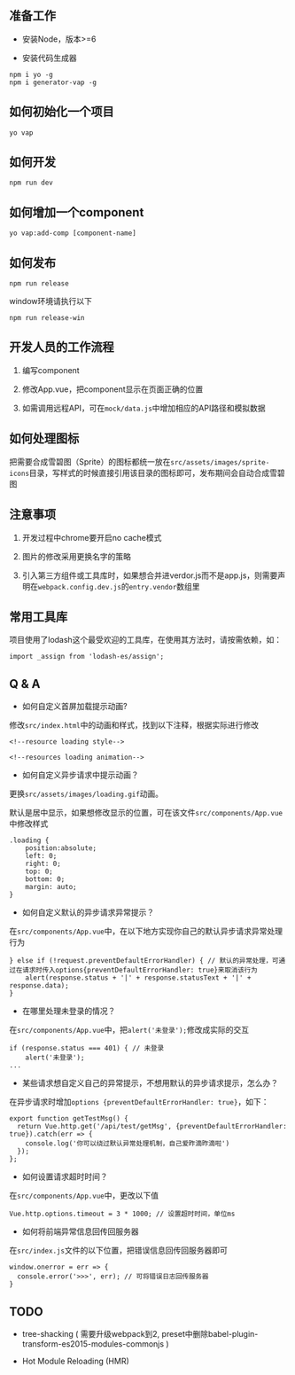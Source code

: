 
## 准备工作

- 安装Node，版本>=6

- 安装代码生成器

```
npm i yo -g
npm i generator-vap -g
```


## 如何初始化一个项目

```
yo vap
```


## 如何开发

```
npm run dev
```


## 如何增加一个component

```
yo vap:add-comp [component-name]
```


## 如何发布

```
npm run release
```

window环境请执行以下
```
npm run release-win
```


## 开发人员的工作流程

1. 编写component

2. 修改App.vue，把component显示在页面正确的位置

3. 如需调用远程API，可在`mock/data.js`中增加相应的API路径和模拟数据


## 如何处理图标

把需要合成雪碧图（Sprite）的图标都统一放在`src/assets/images/sprite-icons`目录，写样式的时候直接引用该目录的图标即可，发布期间会自动合成雪碧图


## 注意事项

1. 开发过程中chrome要开启no cache模式

2. 图片的修改采用更换名字的策略

3. 引入第三方组件或工具库时，如果想合并进verdor.js而不是app.js，则需要声明在`webpack.config.dev.js`的`entry.vendor`数组里


## 常用工具库

项目使用了lodash这个最受欢迎的工具库，在使用其方法时，请按需依赖，如：

```
import _assign from 'lodash-es/assign';
```

## Q & A

- 如何自定义首屏加载提示动画?

修改`src/index.html`中的动画和样式，找到以下注释，根据实际进行修改

```
<!--resource loading style-->

<!--resources loading animation-->
```

- 如何自定义异步请求中提示动画？

更换`src/assets/images/loading.gif`动画。

默认是居中显示，如果想修改显示的位置，可在该文件`src/components/App.vue`中修改样式

```
.loading {
    position:absolute; 
    left: 0;
    right: 0;
    top: 0;
    bottom: 0;
    margin: auto;
}
```

- 如何自定义默认的异步请求异常提示？

在`src/components/App.vue`中，在以下地方实现你自己的默认异步请求异常处理行为

```
} else if (!request.preventDefaultErrorHandler) { // 默认的异常处理，可通过在请求时传入options{preventDefaultErrorHandler: true}来取消该行为
    alert(response.status + '|' + response.statusText + '|' + response.data);
}
```

- 在哪里处理未登录的情况？

在`src/components/App.vue`中，把`alert('未登录');`修改成实际的交互

```
if (response.status === 401) { // 未登录                           
    alert('未登录');
...
```

- 某些请求想自定义自己的异常提示，不想用默认的异步请求提示，怎么办？

在异步请求时增加`options {preventDefaultErrorHandler: true}`，如下：

```
export function getTestMsg() {
  return Vue.http.get('/api/test/getMsg', {preventDefaultErrorHandler: true}).catch(err => {
    console.log('你可以绕过默认异常处理机制，自己爱昨滴昨滴啦')
  });
};
```

- 如何设置请求超时时间？

在`src/components/App.vue`中，更改以下值

```
Vue.http.options.timeout = 3 * 1000; // 设置超时时间，单位ms
```

- 如何将前端异常信息回传回服务器

在`src/index.js`文件的以下位置，把错误信息回传回服务器即可

```
window.onerror = err => {
  console.error('>>>', err); // 可将错误日志回传服务器
}
```

## TODO

- tree-shacking ( 需要升级webpack到2, preset中删除babel-plugin-transform-es2015-modules-commonjs )

- Hot Module Reloading (HMR)


